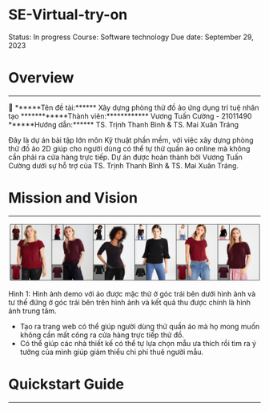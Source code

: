 # SE-Virtual-try-on

Status: In progress
Course: Software technology 
Due date: September 29, 2023

# Overview

---

<aside>
📝 ******Tên đề tài:****** Xây dựng phòng thử đồ ảo ứng dụng trí tuệ nhân tạo
************Thành viên:************ Vương Tuấn Cường - 21011490
******Hướng dẫn:****** TS. Trịnh Thanh Bình & TS. Mai Xuân Tráng

</aside>

Đây là dự án bài tập lớn môn Kỹ thuật phần mềm, với việc xây dựng phòng thử đồ ảo 2D giúp cho người dùng có thể tự thử quần áo online mà không cần phải ra cửa hàng trực tiếp. Dự án được hoàn thành bởi Vương Tuấn Cường dưới sự hỗ trợ của TS. Trịnh Thanh Bình & TS. Mai Xuân Tráng.

# Mission and Vision

---

![Hình 1: Hình ảnh demo với áo được mặc thử ở góc trái bên dưới hình ảnh và tư thế đứng ở góc trái bên trên hình ảnh và kết quả thu được chính là hình ảnh trung tâm.](src/goal.png)

Hình 1: Hình ảnh demo với áo được mặc thử ở góc trái bên dưới hình ảnh và tư thế đứng ở góc trái bên trên hình ảnh và kết quả thu được chính là hình ảnh trung tâm.

- Tạo ra trang web có thể giúp người dùng thử quần áo mà họ mong muốn không cần mất công ra cửa hàng trực tiếp thử đồ.
- Có thể giúp các nhà thiết kế có thể tự lựa chọn mẫu ưa thích rồi tìm ra ý tưởng của mình giúp giảm thiểu chi phí thuê người mẫu.

# Quickstart Guide

---
